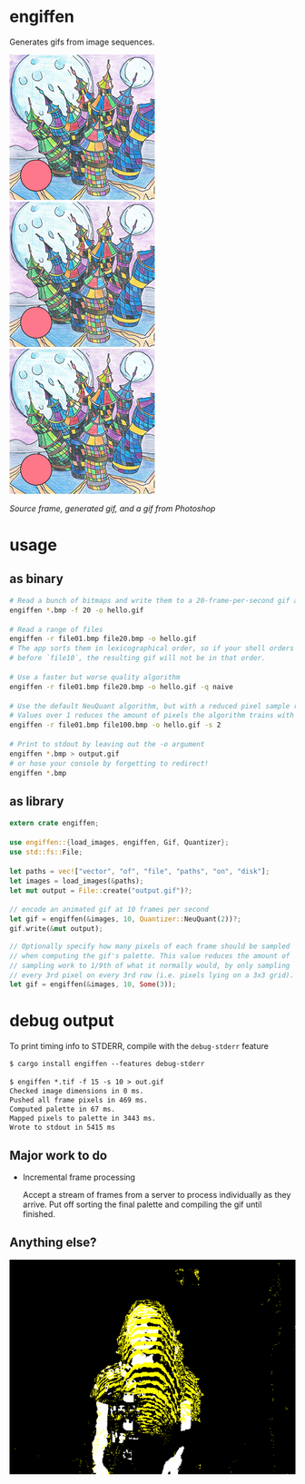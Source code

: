 # engiffen

Generates gifs from image sequences.

![source bitmap](tests/ball/ball01.bmp)
![engiffenned gif](tests/ball.gif)
![photoshopped gif](tests/ball_ps.gif)

_Source frame, generated gif, and a gif from Photoshop_

# usage

## as binary

```bash
# Read a bunch of bitmaps and write them to a 20-frame-per-second gif at path `hello.gif`
engiffen *.bmp -f 20 -o hello.gif

# Read a range of files
engiffen -r file01.bmp file20.bmp -o hello.gif
# The app sorts them in lexicographical order, so if your shell orders `file9`
# before `file10`, the resulting gif will not be in that order.

# Use a faster but worse quality algorithm
engiffen -r file01.bmp file20.bmp -o hello.gif -q naive

# Use the default NeuQuant algorithm, but with a reduced pixel sample rate
# Values over 1 reduces the amount of pixels the algorithm trains with
engiffen -r file01.bmp file100.bmp -o hello.gif -s 2

# Print to stdout by leaving out the -o argument
engiffen *.bmp > output.gif
# or hose your console by forgetting to redirect!
engiffen *.bmp
```

## as library

```rust
extern crate engiffen;

use engiffen::{load_images, engiffen, Gif, Quantizer};
use std::fs::File;

let paths = vec!["vector", "of", "file", "paths", "on", "disk"];
let images = load_images(&paths);
let mut output = File::create("output.gif")?;

// encode an animated gif at 10 frames per second
let gif = engiffen(&images, 10, Quantizer::NeuQuant(2))?;
gif.write(&mut output);
```

```rust
// Optionally specify how many pixels of each frame should be sampled
// when computing the gif's palette. This value reduces the amount of
// sampling work to 1/9th of what it normally would, by only sampling
// every 3rd pixel on every 3rd row (i.e. pixels lying on a 3x3 grid).
let gif = engiffen(&images, 10, Some(3));
```

# debug output

To print timing info to STDERR, compile with the `debug-stderr` feature

```
$ cargo install engiffen --features debug-stderr

$ engiffen *.tif -f 15 -s 10 > out.gif
Checked image dimensions in 0 ms.
Pushed all frame pixels in 469 ms.
Computed palette in 67 ms.
Mapped pixels to palette in 3443 ms.
Wrote to stdout in 5415 ms
```

## Major work to do

* Incremental frame processing

  Accept a stream of frames from a server to process individually as they arrive. Put off sorting the final palette and compiling the gif until finished.

## Anything else?

![shrug](tests/shrug.gif)
